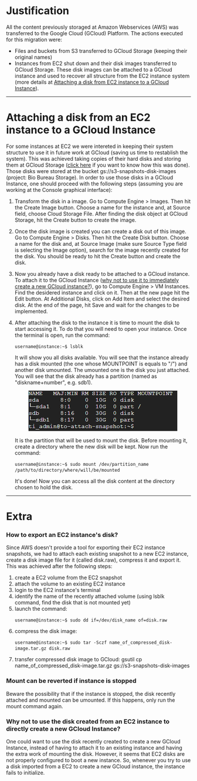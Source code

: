 # Justification
All the content previously storaged at Amazon Webservices (AWS) was transferred to the Google Cloud (GCloud) Platform. The actions executed for this migration were: 
* Files and buckets from S3 transferred to GCloud Storage (keeping their original names)
* Instances from EC2 shut down and their disk images transferred to GCloud Storage. These disk images can be attached to a GCloud instance and used to recover all structure from the EC2 instance system (more details at [Attaching a disk from EC2 instance to a GCloud Instance](https://github.com/biobureaubiotech/gcloudManagement/wiki/Migration-from-S3-to-GCloud#attaching-a-disk-from-ec2-instance-to-a-gcloud-instance)). 
---

# Attaching a disk from an EC2 instance to a GCloud Instance
For some instances at EC2 we were intereted in keeping their system structure to use it in future work at GCloud (saving us time to restablish the system). This was achieved taking copies of their hard disks and storing them at GCloud Storage ([click here](https://github.com/biobureaubiotech/gcloudManagement/wiki/Migration-from-S3-to-GCloud#how-to-export-an-ec2-instances-disk) if you want to know how this was done). Those disks were stored at the bucket gs://s3-snapshots-disk-images (project: Bio Bureau Storage). In order to use those disks in a GCloud Instance, one should proceed with the following steps (assuming you are working at the Console graphical interface):
1. Transform the disk in a image. Go to Compute Engine > Images. Then hit the Create Image button. Choose a name for the instance and, at Source field, choose Cloud Storage File. After finding the disk object at GCloud Storage, hit the Create button to create the image. 
2. Once the disk image is created you can create a disk out of this image. Go to Compute Engine > Disks. Then hit the Create Disk button. Choose a name for the disk and, at Source Image (make sure Source Type field is selecting the Image option), search for the image recently created for the disk. You should be ready to hit the Create button and create the disk. 
3. Now you already have a disk ready to be attached to a GCloud instance. To attach it to the GCloud Instance ([why not to use it to immediately create a new GCloud instance?](https://github.com/biobureaubiotech/gcloudManagement/wiki/Migration-from-S3-to-GCloud#why-not-to-use-the-disk-created-from-an-ec2-instance-to-directly-create-a-new-gcloud-instance)), go to Compute Engine > VM Instances. Find the desidered instance and click on it. Then at the new page hit the Edit button. At Additional Disks, click on Add Item and select the desired disk. At the end of the page, hit Save and wait for the changes to be implemented. 
4. After attaching the disk to the instance it is time to mount the disk to start accessing it. To do that you will need to open your instance. Once the terminal is open, run the command: 
    ```console 
    username@instance:~$ lsblk
    ``` 
    It will show you all disks available. You will see that the instance already has a disk mounted (the one whose MOUNTPOINT is equals to "/") and another disk umounted. The umounted one is the disk you just attached. You will see that the disk already has a partition (named as "diskname+number", e.g. sdb1).     

    <p align="center">
      <img src="https://github.com/biobureaubiotech/gcloudManagement/blob/master/images/partition_to_mount_example.png">
    </p>

    It is the partition that will be used to mount the disk. Before mounting it, create a directory where the new disk will be kept. Now run the command:       
    ```console 
    username@instance:~$ sudo mount /dev/partition_name /path/to/directory/where/will/be/mounted
    ```
    It's done! Now you can access all the disk content at the directory chosen to hold the disk. 
---
# Extra    
### How to export an EC2 instance's disk?
Since AWS doesn't provide a tool for exporting their EC2 instance snapshots, we had to attach each existing snapshot to a new EC2 instance, create a disk image file for it (called disk.raw), compress it and export it. This was achieved after the following steps:   
1. create a EC2 volume from the EC2 snapshot  
2. attach the volume to an existing EC2 instance  
3. login to the EC2 instance's terminal
4. identify the name of the recently attached volume (using lsblk command, find the disk that is not mounted yet)  
5. launch the command:    
    ```console 
    username@instance:~$ sudo dd if=/dev/disk_name of=disk.raw
    ```
6. compress the disk image:
    ```console 
    username@instance:~$ sudo tar -Sczf name_of_compressed_disk-image.tar.gz disk.raw
    ```  
7. transfer compressed disk image to GCloud: gsutil cp name_of_compressed_disk-image.tar.gz gs://s3-snapshots-disk-images  
### Mount can be reverted if instance is stopped
Beware the possibility that if the instance is stopped, the disk recently attached and mounted can be umounted. If this happens, only run the mount command again. 
### Why not to use the disk created from an EC2 instance to directly create a new GCloud Instance? 
One could want to use the disk recently created to create a new GCloud Instance, instead of having to attach it to an existing instance and having the extra work of mounting the disk. However, it seems that EC2 disks are not properly configured to boot a new instance. So, whenever you try to use a disk imported from a EC2 to create a new GCloud instance, the instance fails to initialize. 
